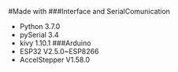 #Made with
###Interface and SerialComunication
- Python 3.7.0
- pySerial 3.4
- kivy 1.10.1
###Arduino
- ESP32 V2.5.0~ESP8266
- AccelStepper V1.58.0
